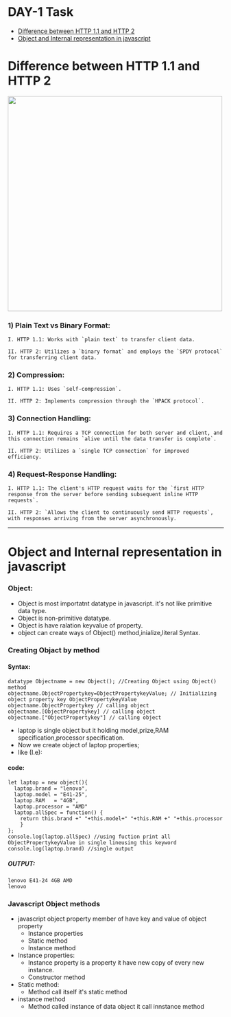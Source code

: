 # DAY-1 Task
 - [Difference between HTTP 1.1 and HTTP 2](#Difference-between-HTTP-1.1-and-HTTP-2-)
 - [Object and Internal representation in javascript](#Object-and-Internal-representation-in-javascript)
# Difference between HTTP 1.1 and HTTP 2
<img src="https://media.licdn.com/dms/image/C5612AQEj04Vipr3Plg/article-cover_image-shrink_720_1280/0/1639909982356?e=2147483647&v=beta&t=Re-KqiK8icaKhsEuNosquEtC24M5ATMdplgQAFY3WIY" height ="500px"></img>
### 1) Plain Text vs Binary Format:

    I. HTTP 1.1: Works with `plain text` to transfer client data.

    II. HTTP 2: Utilizes a `binary format` and employs the `SPDY protocol` for transferring client data.

### 2) Compression:

    I. HTTP 1.1: Uses `self-compression`.

    II. HTTP 2: Implements compression through the `HPACK protocol`.

### 3) Connection Handling:

    I. HTTP 1.1: Requires a TCP connection for both server and client, and this connection remains `alive until the data transfer is complete`.

    II. HTTP 2: Utilizes a `single TCP connection` for improved efficiency.

### 4) Request-Response Handling:

    I. HTTP 1.1: The client's HTTP request waits for the `first HTTP response from the server before sending subsequent inline HTTP requests`.

    II. HTTP 2: `Allows the client to continuously send HTTP requests`, with responses arriving from the server asynchronously.

---
# Object and Internal representation in javascript
### Object:
- Object is most importatnt datatype in javascript. it's not like primitive data type.
- Object is non-primitive datatype.
- Object is have ralation keyvalue of property.
- object can create ways of Object() method,inialize,literal Syntax.


### Creating Objact by method

#### Syntax:
```
datatype Objectname = new Object(); //Creating Object using Object() method
objectname.ObjectPropertykey=ObjectPropertykeyValue; // Initializing object property key ObjectPropertykeyValue
objectname.ObjectPropertykey // calling object 
objectname.[ObjectPropertykey] // calling object 
objectname.["ObjectPropertykey"] // calling object
```

- laptop is single object but it holding model,prize,RAM specification,processor specification.
- Now we create object of laptop properties;
- like (I.e):
#### **code:**
```
let laptop = new object(){
  laptop.brand = "lenovo",
  laptop.model = "E41-25",
  laptop.RAM   = "4GB",
  laptop.processor = "AMD"
  laptop.allSpec = function() {
    return this.brand +" "+this.model+" "+this.RAM +" "+this.processor
    }
};
console.log(laptop.allSpec) //using fuction print all ObjectPropertykeyValue in single lineusing this keyword
console.log(laptop.brand) //single output
```

##### OUTPUT:
```
lenovo E41-24 4GB AMD
lenovo
```

### Javascript Object methods
+ javascript object property member of have key and value of object property
  - Instance properties
  - Static method
  - Instance method
+ Instance properties:
  - Instance property is a property it have new copy of every new instance.
  - Constructor method
+ Static method:
   - Method call itself it's static method
+ instance method 
   - Method called instance  of data object it call innstance method
